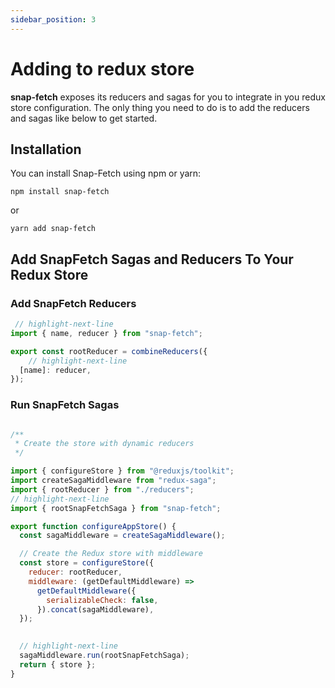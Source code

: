 ```yaml
---
sidebar_position: 3
---
```


# Adding to redux store

**snap-fetch** exposes its reducers and sagas for you to integrate in you redux store configuration.
The only thing you need to do is to add the reducers and sagas like below to get started.

## Installation

You can install Snap-Fetch using npm or yarn:

```shell
npm install snap-fetch
```

or

```shell
yarn add snap-fetch
```

## Add SnapFetch Sagas and Reducers To Your Redux Store

### Add SnapFetch Reducers

```js
 // highlight-next-line
import { name, reducer } from "snap-fetch";

export const rootReducer = combineReducers({
    // highlight-next-line
  [name]: reducer,
});

```

### Run SnapFetch Sagas
```js 

/**
 * Create the store with dynamic reducers
 */

import { configureStore } from "@reduxjs/toolkit";
import createSagaMiddleware from "redux-saga";
import { rootReducer } from "./reducers";
// highlight-next-line
import { rootSnapFetchSaga } from "snap-fetch";

export function configureAppStore() {
  const sagaMiddleware = createSagaMiddleware();

  // Create the Redux store with middleware
  const store = configureStore({
    reducer: rootReducer,
    middleware: (getDefaultMiddleware) =>
      getDefaultMiddleware({
        serializableCheck: false,
      }).concat(sagaMiddleware),
  });

  
  // highlight-next-line
  sagaMiddleware.run(rootSnapFetchSaga);
  return { store };
}


```
